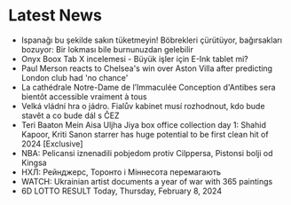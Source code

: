 # Latest News
-  Ispanağı bu şekilde sakın tüketmeyin! Böbrekleri çürütüyor, bağırsakları bozuyor: Bir lokması bile burnunuzdan gelebilir
-  Onyx Boox Tab X incelemesi - Büyük işler için E-Ink tablet mi?
-  Paul Merson reacts to Chelsea's win over Aston Villa after predicting London club had 'no chance'
-  La cathédrale Notre-Dame de l’Immaculée Conception d'Antibes sera bientôt accessible vraiment à tous
-  Velká vládní hra o jádro. Fialův kabinet musí rozhodnout, kdo bude stavět a co bude dál s ČEZ
-  Teri Baaton Mein Aisa Uljha Jiya box office collection day 1: Shahid Kapoor, Kriti Sanon starrer has huge potential to be first clean hit of 2024 [Exclusive]
-  NBA: Pelicansi iznenadili pobjedom protiv Cilppersa, Pistonsi bolji od Kingsa
-  НХЛ: Рейнджерс, Торонто і Міннесота перемагають
-  WATCH: Ukrainian artist documents a year of war with 365 paintings
-  6D LOTTO RESULT Today, Thursday, February 8, 2024
